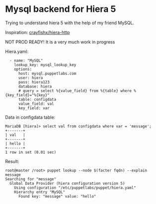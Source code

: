 # Mysql backend for Hiera 5

Trying to understand hiera 5 with the help of my friend MySQL.

Inspiration: [crayfishx/hiera-http](https://github.com/crayfishx/hiera-http)

NOT PROD READY! It is a very much work in progress

Hiera.yaml:

```
  - name: "MySQL"
    lookup_key: mysql_lookup_key
    options:
      host: mysql.puppetlabs.com
      user: hiera
      pass: hiera123
      database: hiera
      # query = select %{value_field} from %{table} where %{key_field}="%{key}"
      table: configdata
      value_field: val
      key_field: var 
```

Data in configdata table:

```
MariaDB [hiera]> select val from configdata where var = 'message';
+-------+
| val   |
+-------+
| hello |
+-------+
1 row in set (0.01 sec)
```

Result:

```
root@master /root> puppet lookup --node $(facter fqdn) --explain message
Searching for "message"
  Global Data Provider (hiera configuration version 5)
    Using configuration "/etc/puppetlabs/puppet/hiera.yaml"
    Hierarchy entry "MySQL"
      Found key: "message" value: "hello"
```
